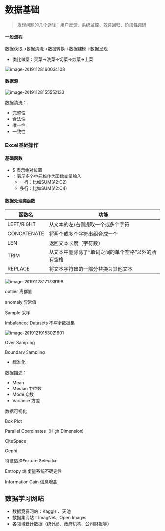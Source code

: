 # 数据基础



> 发现问题的几个途径：用户反馈、系统监控、效果回归、阶段性调研

#### 一般流程

数据获取→数据清洗→数据转换→数据建模→数据呈现
- 类比做菜：买菜→洗菜→切菜→炒菜→上菜

![image-20191128160034108](https://rivers19-1300325434.cos.ap-beijing.myqcloud.com/2019-11-28-080035.png)

#### 数据源

![image-20191128155552133](https://rivers19-1300325434.cos.ap-beijing.myqcloud.com/2019-11-28-075552.png)





数据清洗：

- 完整性
- 合法性
- 唯一性
- 一致性



### Excel基础操作

#### 基础函数

- $ 表示绝对位置
- ：表示多个单元格作为函数变量输入
    - 一行：比如SUM(A2:C2)
    - 多行：比如SUM(A2:C4)

#### 数据处理类函数

| 函数名      | 功能                                               |
| ----------- | -------------------------------------------------- |
| LEFT/RIGHT  | 从文本的左/右侧提取一个或多个字符                  |
| CONCATENATE | 将两个或多个字符串组合成一个                       |
| LEN         | 返回文本长度（字符数）                             |
| TRIM        | 从文本中删除除了“单词之间的单个空格”以外的所有空格 |
| REPLACE     | 将文本字符串的一部分替换为其他文本                 |

![image-20191128171739198](https://rivers19-1300325434.cos.ap-beijing.myqcloud.com/2019-11-28-091739.png)







outlier 离群值

anomaly 异常值







Sample  采样

Imbalanced Datasets  不平衡数据集

![image-20191219153021601](https://rivers19-1300325434.cos.ap-beijing.myqcloud.com/2019-12-19-073021.png)



Over Sampling



Boundary Sampling





- 标准化



数据描述：

- Mean
- Median  中位数
- Mode 众数
- Variance 方差



数据可视化

Box Plot

Parallel Coordinates（High Dimension）

CiteSpace

Gephi





特征选择Feature Selection



Entropy 熵  衡量系统不确定性

Information Gain 信息增益









## 数据学习网站

- 数据竞赛网站：Kaggle 、天池
- 数据集网站：ImagNet、Open Images
- 各领域统计数据（统计局、政府机构、公司财报等）